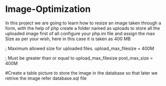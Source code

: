 # Image-Optimization
In this project we are going to learn how to resize an image taken through a form, with the help of php 
create a folder named as uploads to store all the uploaded image
first of all configure your php.ini file and assign the max Size as per your wish, here  in this case it is taken as 400 MB


; Maximum allowed size for uploaded files.
upload_max_filesize = 400M

; Must be greater than or equal to upload_max_filesize
post_max_size = 400M


#Create a table picture to store the image in the database so that later we retrive the image  refer database.sql file
